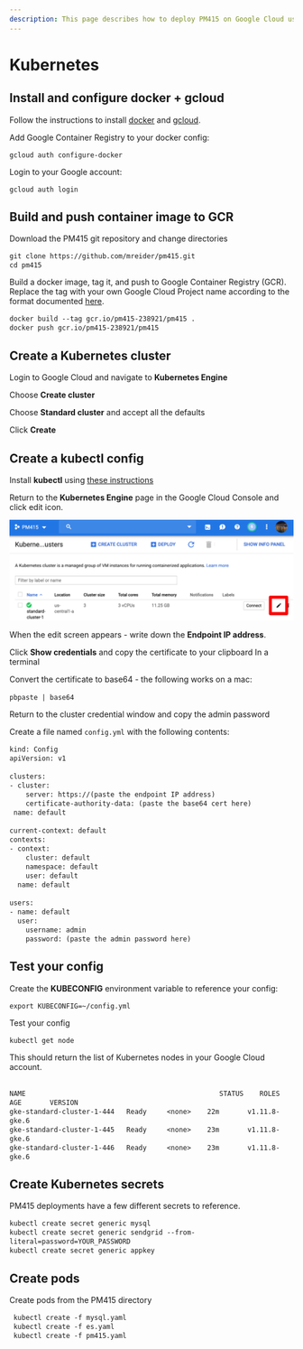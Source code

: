 ```yaml
---
description: This page describes how to deploy PM415 on Google Cloud using Kubernetes
---
```


# Kubernetes

## Install and configure docker + gcloud

Follow the instructions to install [docker](https://docs.docker.com/install/) and [gcloud](https://cloud.google.com/sdk/).

Add Google Container Registry to your docker config:

```text
gcloud auth configure-docker
```

Login to your Google account:

```text
gcloud auth login
```

## Build and push container image to GCR

Download the PM415 git repository and change directories

```text
git clone https://github.com/mreider/pm415.git
cd pm415
```

Build a docker image, tag it, and push to Google Container Registry \(GCR\). Replace the tag with your own Google Cloud Project name according to the format documented [here](https://cloud.google.com/container-registry/docs/pushing-and-pulling).

```text
docker build --tag gcr.io/pm415-238921/pm415 .
docker push gcr.io/pm415-238921/pm415
```

## Create a Kubernetes cluster

Login to Google Cloud and navigate to **Kubernetes Engine** 

Choose **Create cluster** 

Choose **Standard cluster** and accept all the defaults 

Click **Create**

## Create a kubectl config

Install **kubectl** using [these instructions](https://kubernetes.io/docs/tasks/tools/install-kubectl/) 

Return to the **Kubernetes Engine** page in the Google Cloud Console and click edit icon.

![](../.gitbook/assets/kubernetes-engine-pm415-google-cloud-platform-2019-04-27-18-19-20%20%281%29.png)

When the edit screen appears - write down the **Endpoint IP address**. 

Click **Show credentials** and copy the certificate to your clipboard In a terminal

Convert the certificate to base64 - the following works on a mac: 

`pbpaste | base64` 

Return to the cluster credential window and copy the admin password

Create a file named `config.yml` with the following contents:

```text
kind: Config
apiVersion: v1

clusters:
- cluster:
    server: https://(paste the endpoint IP address)
    certificate-authority-data: (paste the base64 cert here)
 name: default

current-context: default
contexts:
- context:
    cluster: default
    namespace: default
    user: default
  name: default

users:
- name: default
  user:
    username: admin
    password: (paste the admin password here)
```

## Test your config

Create the **KUBECONFIG** environment variable to reference your config: 

```text
export KUBECONFIG=~/config.yml 
```

Test your config 

```text
kubectl get node
```

This should return the list of Kubernetes nodes in your Google Cloud account.

```text

NAME                                                STATUS    ROLES     AGE       VERSION
gke-standard-cluster-1-444   Ready     <none>    22m       v1.11.8-gke.6
gke-standard-cluster-1-445   Ready     <none>    23m       v1.11.8-gke.6
gke-standard-cluster-1-446   Ready     <none>    23m       v1.11.8-gke.6
```

## Create Kubernetes secrets

PM415 deployments have a few different secrets to reference.

```text
kubectl create secret generic mysql
kubectl create secret generic sendgrid --from-literal=password=YOUR_PASSWORD
kubectl create secret generic appkey
```

## Create pods

Create pods from the PM415 directory

```text
 kubectl create -f mysql.yaml
 kubectl create -f es.yaml
 kubectl create -f pm415.yaml
```

